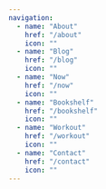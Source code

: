 ```yaml
---
navigation:
  - name: "About"
    href: "/about"
    icon: ""
  - name: "Blog"
    href: "/blog"
    icon: ""
  - name: "Now"
    href: "/now"
    icon: ""
  - name: "Bookshelf"
    href: "/bookshelf"
    icon: ""
  - name: "Workout"
    href: "/workout"
    icon: ""
  - name: "Contact"
    href: "/contact"
    icon: ""
---
```

